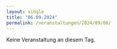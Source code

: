 ```yaml
---
layout: single
title: "06.09.2024"
permalink: /veranstaltungen/2024/09/06/
---
```


Keine Veranstaltung an diesem Tag.
